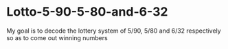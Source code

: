 # Lotto-5-90-5-80-and-6-32
My goal is to decode the lottery system of 5/90, 5/80 and 6/32 respectively so as to come out winning numbers
